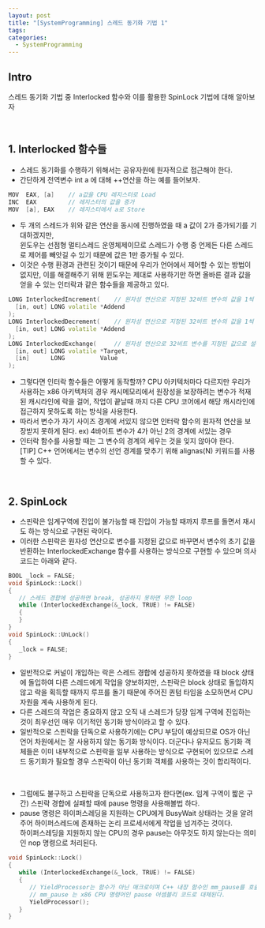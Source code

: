 ```yaml
---
layout: post 
title: "[SystemProgramming] 스레드 동기화 기법 1"
tags: 
categories:
  - SystemProgramming
---
```


## Intro
스레드 동기화 기법 중 Interlocked 함수와 이를 활용한 SpinLock 기법에 대해 알아보자

<br/>

## 1. Interlocked 함수들

 - 스레드 동기화를 수행하기 위해서는 공유자원에 원자적으로 접근해야 한다.
 - 간단하게 전역변수 int a 에 대해 ++연산을 하는 예를 들어보자.

``` c++
MOV  EAX, [a]    // a값을 CPU 레지스터로 Load
INC  EAX         // 레지스터의 값을 증가
MOV  [a], EAX    // 레지스터에서 a로 Store
```

 - 두 개의 스레드가 위와 같은 연산을 동시에 진행하였을 때 a 값이 2가 증가되기를 기대하겠지만, <br> 윈도우는 선점형 멀티스레드 운영체제이므로 스레드가 수행 중 언제든 다른 스레드로 제어를 빼앗길 수 있기 때문에 값은 1만 증가될 수 있다.
 - 이것은 수행 환경과 관련된 것이기 때문에 우리가 언어에서 제어할 수 있는 방법이 없지만, 이를 해결해주기 위해 윈도우는 제대로 사용하기만 하면 올바른 결과 값을 얻을 수 있는 인터락과 같은 함수들을 제공하고 있다.

``` c++
LONG InterlockedIncrement(    // 원자성 연산으로 지정된 32비트 변수의 값을 1씩 증가
  [in, out] LONG volatile *Addend
);
LONG InterlockedDecrement(    // 원자성 연산으로 지정된 32비트 변수의 값을 1씩 감소
  [in, out] LONG volatile *Addend
);
LONG InterlockedExchange(     // 원자성 연산으로 32비트 변수를 지정된 값으로 설정. Target 매개변수의 초기값을 반환 함
  [in, out] LONG volatile *Target,
  [in]      LONG          Value
);
```

 - 그렇다면 인터락 함수들은 어떻게 동작할까? CPU 아키텍처마다 다르지만 우리가 사용하는 x86 아키텍처의 경우 캐시메모리에서 원장성을 보장하려는 변수가 적재된 캐시라인에 락을 걸어, 작업이 끝날때 까지 다른 CPU 코어에서 해당 캐시라인에 접근하지 못하도록 하는 방식을 사용한다.
 - 따라서 변수가 자기 사이즈 경계에 서있지 않으면 인터락 함수의 원자적 연산을 보장받지 못하게 된다. ex) 4바이트 변수가 4가 아닌 2의 경계에 서있는 경우
 - 인터락 함수를 사용할 때는 그 변수의 경계의 세우는 것을 잊지 않아야 한다. <br> [TIP] C++ 언어에서는 변수의 선언 경계를 맞추기 위해 alignas(N) 키워드를 사용할 수 있다.
 
<br>

## 2. SpinLock

 - 스핀락은 임계구역에 진입이 불가능할 때 진입이 가능할 때까지 루프를 돌면서 재시도 하는 방식으로 구현된 락이다.
 - 이러한 스핀락은 원자성 연산으로 변수를 지정된 값으로 바꾸면서 변수의 초기 값을 반환하는 InterlockedExchange 함수를 사용하는 방식으로 구현할 수 있으며 의사 코드는 아래와 같다.

``` c++
BOOL _lock = FALSE;
void SpinLock::Lock()
{
   // 스레드 경합에 성공하면 break, 성공하지 못하면 무한 loop
   while (InterlockedExchange(&_lock, TRUE) != FALSE)
   {
   }
}
void SpinLock::UnLock()
{
   _lock = FALSE;
}
```

 - 일반적으로 커널이 개입하는 락은 스레드 경합에 성공하지 못하였을 때 block 상태에 돌입하여 다른 스레드에게 작업을 양보하지만, 스핀락은 block 상태로 돌입하지 않고 락을 획득할 때까지 루프를 돌기 때문에 주어진 퀀텀 타임을 소모하면서 CPU 자원을 계속 사용하게 된다.
 - 다른 스레드의 작업은 중요하지 않고 오직 내 스레드가 당장 임계 구역에 진입하는 것이 최우선인 매우 이기적인 동기화 방식이라고 할 수 있다.
 - 일반적으로 스핀락을 단독으로 사용하기에는 CPU 부담이 예상되므로 OS가 아닌 언어 차원에서는 잘 사용하지 않는 동기화 방식이다. 더군다나 유저모드 동기화 객체들은 이미 내부적으로 스핀락을 일부 사용하는 방식으로 구현되어 있으므로 스레드 동기화가 필요할 경우 스핀락이 아닌 동기화 객체를 사용하는 것이 합리적이다.

 <br>
 
 - 그럼에도 불구하고 스핀락을 단독으로 사용하고자 한다면(ex. 임계 구역이 짧은 구간) 스핀락 경합에 실패할 때에 pause 명령을 사용해볼법 하다.
 - pause 명령은 하이퍼스레딩을 지원하는 CPU에게 BusyWait 상태라는 것을 알려주어 하이퍼스레드에 존재하는 논리 프로세서에게 작업을 넘겨주는 것이다. <br> 하이퍼스레딩을 지원하지 않는 CPU의 경우 pause는 아무것도 하지 않는다는 의미인 nop 명령으로 처리된다.

``` c++
void SpinLock::Lock()
{
   while (InterlockedExchange(&_lock, TRUE) != FALSE)
   {
      // YieldProcessor는 함수가 아닌 매크로이며 C++ 내장 함수인 mm_pause를 호출하게 된다.
      // mm_pause 는 x86 CPU 명령어인 pause 어셈블리 코드로 대체된다.
      YieldProcessor();
   }
}
```
